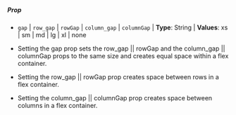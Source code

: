 ##### Prop

*  `gap` | `row_gap` | `rowGap` | `column_gap` | `columnGap` | **Type**: String | **Values**: xs | sm | md | lg | xl | none

- Setting the gap prop sets the row_gap || rowGap and the column_gap || columnGap props to the same size and creates equal space within a flex container.

- Setting the row_gap || rowGap prop creates space between rows in a flex container.

- Setting the column_gap || columnGap prop creates space between columns in a flex container.
